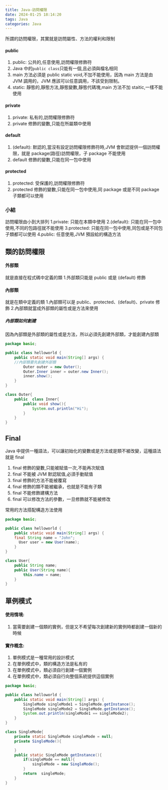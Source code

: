 ```yaml
---
title: Java-訪問權限
date: 2024-01-25 18:14:20
tags: Java
categories: Java
---
```


所謂的訪問權限，其實就是訪問屬性、方法的權利和限制

<!-- more -->

#### public

1. public: 公共的,任意使用,訪問權限修飾符
2. Java 中的`public class`只能有一個,且必須與檔名相同
3. main 方法必須是 public static void,不加不能使用，因為 main 方法是由 JVM 調用的，JVM 應該可以任意調用，不該受到限制。
4. static: 靜態的,靜態方法,靜態變數,靜態代碼塊,main 方法不加 staitic,一樣不能使用

#### private

1. private: 私有的,訪問權限修飾符
2. private 修飾的變數,只能在所屬類中使用

#### default

1. (default): 默認的,當沒有設定訪問權限修飾符時,JVM 會默認提供一個訪問權限，就是 package(路徑)訪問權限，子 package 不能使用
2. default 修飾的變數,只能在同一包中使用

#### protected

1. protected: 受保護的,訪問權限修飾符
2. protected 修飾的變數,只能在同一包中使用,同 package 或是不同 package 子類都可以使用

### 小結

訪問權限由小到大排列
1.private: 只能在本類中使用
2.(default): 只能在同一包中使用,不同的包路徑就不能使用
3.protected: 只能在同一包中使用,同包或是不同包子類都可以使用
4.public: 任意使用,JVM 預設給的構造方法

## 類的訪問權限

#### 外部類

就是直接在程式碼中定義的類 1.外部類只能是 public 或是 (default) 修飾

#### 內部類

就是在類中定義的類 1.內部類可以是 public、protected、(default)、private 修飾 2.內部類就當成外部類的屬性或是方法來使用

##### 內部類如何創建

因為內部類是外部類的屬性或是方法，所以必須先創建外部類，才能創建內部類

```java
package basic;

public class helloworld {
    public static void main(String[] args) {
    //內部類要先創建外部類
        Outer outer = new Outer();
        Outer.Inner inner = outer.new Inner();
        inner.show();
    }
}

class Outer{
    public  class Inner{
        public void show(){
            System.out.println("Hi");
        }
    }
}
```

## Final

Java 中提供一種語法，可以讓初始化的變數或是方法或是類不被改變，這種語法就是 final

1. final 修飾的變數,只能被賦值一次,不能再次賦值
2. final 不能被 JVM 默認賦值,必須手動賦值
3. final 修飾的方法不能被覆寫
4. final 修飾的類不能被繼承，也就是不能有子類
5. final 不能修飾建構方法
6. final 可以修改方法的參數，一旦修飾就不能被修改

常用的方法搭配構造方法使用

```java
package basic;

public class helloworld {
    public static void main(String[] args) {
    final String name = "John";
      User user = new User(name);
    }
}

class User{
    public String name;
    public User(String name){
        this.name = name;
    }
}

```

## 單例模式

#### 使用情境:

1. 當需要創建一個類的實例，但是又不希望每次創建新的實例時都創建一個新的時候

#### 實作概念:

1. 單例模式是一種常用的設計模式
2. 在單例模式中，類的構造方法是私有的
3. 在單例模式中，類必須自行創建一個實例
4. 在單例模式中，類必須自行向整個系統提供這個實例

```java
package basic;

public class helloworld {
    public static void main(String[] args) {
        SingleMode singleMode1 = SingleMode.getInstance();
        SingleMode singleMode2 = SingleMode.getInstance();
        System.out.println(singleMode1 == singleMode2);
    }
}

class SingleMode{
    private static SingleMode singleMode = null;
    private SingleMode(){

    }
    public static SingleMode getInstance(){
        if(singleMode == null){
            singleMode = new SingleMode();
        }
        return  singleMode;
    }
}
```

